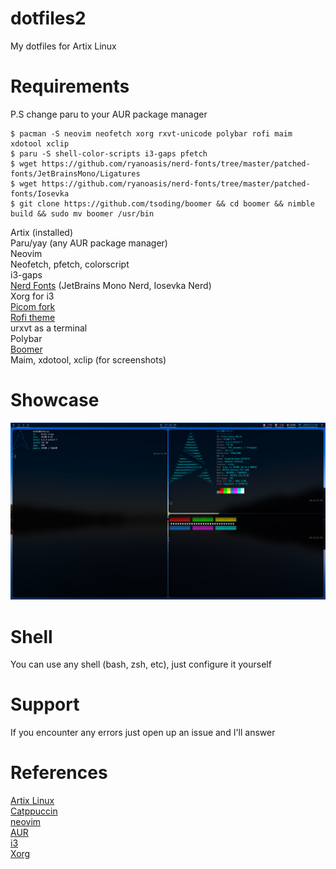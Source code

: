 # dotfiles2
My dotfiles for Artix Linux

# Requirements
P.S change paru to your AUR package manager
```console
$ pacman -S neovim neofetch xorg rxvt-unicode polybar rofi maim xdotool xclip 
$ paru -S shell-color-scripts i3-gaps pfetch
$ wget https://github.com/ryanoasis/nerd-fonts/tree/master/patched-fonts/JetBrainsMono/Ligatures
$ wget https://github.com/ryanoasis/nerd-fonts/tree/master/patched-fonts/Iosevka
$ git clone https://github.com/tsoding/boomer && cd boomer && nimble build && sudo mv boomer /usr/bin
```

Artix (installed)<br>
Paru/yay (any AUR package manager)<br>
Neovim<br>
Neofetch, pfetch, colorscript<br>
i3-gaps<br>
[Nerd Fonts](https://github.com/ryanoasis/nerd-fonts) (JetBrains Mono Nerd, Iosevka Nerd)<br>
Xorg for i3<br>
[Picom fork](https://github.com/jonaburg/picom) <br>
[Rofi theme](https://github.com/catppuccin/rofi) <br>
urxvt as a terminal<br>
Polybar<br>
[Boomer](https://github.com/tsoding/boomer) <br>
Maim, xdotool, xclip (for screenshots)<br>

# Showcase
<img src="https://github.com/ma1de/dotfiles2/blob/master/assets/first.png" alt="Rice 1">

# Shell 
You can use any shell (bash, zsh, etc), just configure it yourself

# Support
If you encounter any errors just open up an issue and I'll answer

# References
[Artix Linux](https://artixlinux.org/) <br>
[Catppuccin](https://github.com/catppuccin) <br>
[neovim](https://github.com/neovim/neovim) <br>
[AUR](https://aur.archlinux.org) <br>
[i3](https://i3wm.org) <br>
[Xorg](https://x.org/wiki) <br>
